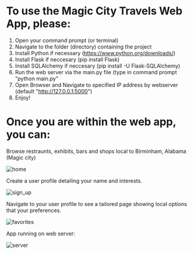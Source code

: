 # To use the Magic City Travels Web App, please:

1. Open your command prompt (or terminal)
2. Navigate to the folder (directory) containing the project
3. Install Python if necessary (https://www.python.org/downloads/)
4. Install Flask if neccesary (pip install Flask)
5. Install SQLAlchemy if neccesary (pip install -U Flask-SQLAlchemy)
6. Run the web server via the main.py file (type in command prompt "python main.py"
7. Open Browser and Navigate to specified IP address by webserver (default "http://127.0.0.1:5000")
8. Enjoy!


# Once you are within the web app, you can:

Browse restraunts, exhibits, bars and shops local to Birminham, Alabama (Magic city)

![home](https://user-images.githubusercontent.com/49097168/158451784-a954990d-d732-4acb-8206-0e76fc07be5c.png)

Create a user profile detailing your name and interests.

![sign_up](https://user-images.githubusercontent.com/49097168/158451830-1049d920-5a9d-45d3-ba7a-0539f201d32d.png)

Navigate to your user profile to see a tailored page showing local options that your preferences. 

![favorites](https://user-images.githubusercontent.com/49097168/158451847-5df2ddcb-40bb-4c70-8ac2-7b109f8fc0ed.png)

App running on web server:

![server](https://user-images.githubusercontent.com/49097168/158451926-a6f8533f-6e52-4d3f-87a2-b92998670d59.png)
